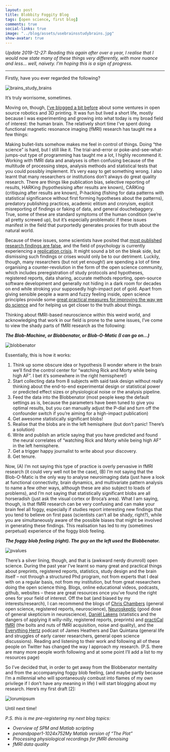 ```yaml
---
layout: post
title: Blobbity Foggity Blog
tags: [open science, first blog]
comments: true
social-links: true
image: "../blog/assets/usebrainsstudybrains.jpg"
show-avatar: true
---
```



*Update 2019-12-27: Reading this again after over a year, I realise that I would now state many of these things very differently, with more nuance and less... well, naivety. I'm hoping this is a sign of progress.*

---

Firstly, have you ever regarded the following?

![brains_study_brains](../blog/assets/usebrainsstudybrains.jpg)

It’s truly worrisome, sometimes.

Moving on, though, [I’ve blogged a bit before](http://jsheunis.blogspot.com/) about some ventures in open source robotics and 3D printing. It was fun but lived a short life, mostly because I was experimenting and growing into what today is my broad field of interest: the human brain. The relatively short time I’ve spent doing functional magnetic resonance imaging (fMRI) research has taught me a few things:

Making bullet-lists somehow makes me feel in control of things.
Doing “the science” is hard, but I still like it.
The trial-and-error or poke-and-see-what-jumps-out type of programming has taught me a lot, I highly recommend it.
Working with fMRI data and analyses is often confusing because of the multitude of processing steps, analysis methods and statistical tests that you could possibly implement. It’s very easy to get something wrong.
I also learnt that many researchers or institutions don’t always do great quality research. There are things like publication bias, selective reporting of results, HARKing (hypothesising after results are known), CARKing (critiquing after results are known), P-hacking (fishing for data patterns with statistical significance without first forming hypotheses about the patterns), predatory publishing practices, academic elitism and cronyism, explicit misreporting of findings or faking of data, and general douchebaggery. True, some of these are standard symptoms of the human condition (we’re all pretty screwed up), but it’s especially problematic if these issues manifest in the field that purportedly generates proxies for truth about the natural world.

Because of these issues, some scientists have posited that [most published research findings are false](https://doi.org/10.1371/journal.pmed.0020124), and the field of psychology is currently experiencing a [replication crisis](https://www.nature.com/news/over-half-of-psychology-studies-fail-reproducibility-test-1.18248). It might sound a bit on the bleak side, but dismissing such findings or crises would only be to our detriment. Luckily, though, many researchers (but not yet enough!) are spending a lot of time organising a counter-revolution in the form of the open science community, which includes preregistration of study protocols and hypotheses, registered reports, data sharing, accurate methods reporting, open-source software development and generally not hiding in a dark room for decades on end while stroking your supposedly high-impact pot of gold. Apart from giving sensible people a warm and fuzzy feeling inside, open science principles provide some [great practical measures for improving the way we do science](https://www.nature.com/articles/s41562-016-0021) and for helping us get closer to the truth about things.

Thinking about fMRI-based neuroscience within this weird world, and acknowledging that work in our field is prone to the same issues, I’ve come to view the shady parts of fMRI research as the following:

***The Blob-Machine, or Blobbenator, or Blob-O-Matic (I can go on…)***

![blobbenator](../blog/assets/blobbenator_1-876x1024.jpg)

Essentially, this is how it works:

1. Think up some obscure idea or hypothesis (I wonder where in the brain we’ll find the control center for “watching Rick and Morty while being high AF”. I bet it’s somewhere in the right hemisphere!)
2. Start collecting data from 8 subjects with said task design without really thinking about the end-to-end experimental design or statistical power or predicted effect sizes or physiological noise or the analysis pipeline.
3. Feed the data into the Blobbenator (most people keep the default settings as is, because the parameters have been tuned to give you optimal results, but you can manually adjust the P-dial and turn off the confounder switch if you’re aiming for a high-impact publication)
4. Get awesome statistically significant blobs!
5. Realise that the blobs are in the left hemisphere (but don’t panic! There’s a solution)
6. Write and publish an article saying that you have predicted and found the neural correlates of “watching Rick and Morty while being high AF” in the left hemisphere.
7. Get a trigger happy journalist to write about your discovery.
8. Get tenure.

Now, (A) I’m not saying this type of practice is overly pervasive in fMRI research (it could very well not be the case), (B) I’m not saying that the Blob-O-Matic is the only way to analyse neuroimaging data (just have a look at functional connectivity, brain dynamics, and multivariate pattern analysis to name a few other ways, although these are also subject to loads of problems), and I’m not saying that statistically significant blobs are all horseradish (just ask the visual cortex or Broca’s area). What I am saying, though, is that fMRI research can be very confusing and can make your brain feel all foggy, especially if studies report interesting new findings that you tend to believe on first pass (scientists can’t all be shady, right?), while you are simultaneously aware of the possible biases that might be involved in generating these findings. This realisation has led to my (sometimes perpetual) experience of the foggy blob feeling.

***The foggy blob feeling (right). The guy on the left used the Blobbenator.***

![pvalues](../blog/assets/foggyblob_1-1024x575.jpg)

There’s a silver lining, though, and that is (awkward nerdy drumroll) open science. During the past year I’ve learnt so many great and practical things about preprints, registered reports, statistics, study design and the brain itself – not through a structured Phd program, not from experts that I deal with on a regular basis, not from my institution, but from great researchers doing the open science thing. Blogs, online educational videos, podcasts, github, websites – these are great resources once you’ve found the right ones for your field of interest. Off the bat (and biased by my interests/research), I can recommend the blogs of [Chris Chambers](http://neurochambers.blogspot.com/) (general open science, registered reports, neuroscience), [Neuroskeptic](https://twitter.com/Neuro_Skeptic) (good dose of general skepticism in neuroscience), [Daniël Lakens](http://daniellakens.blogspot.com/) (statistics and the dangers of applying it willy-nilly, registered reports, preprints) and [practiCal fMRI](https://practicalfmri.blogspot.com/) (the bolts and nuts of fMRI acquisition, noise and quality), and the [Everything Hertz](https://everythinghertz.com/) podcast of James Heathers and Dan Quintana (general life and struggles of early career researchers, general open science discussions). Reading and listening to their work and following all of these people on Twitter has changed the way I approach my research. (P.S. there are many more people worth following and at some point I’ll add a list to my resources page)

So I’ve decided that, in order to get away from the Blobbenator mentality and from the accompanying foggy blob feeling, (and maybe partly because I’m a millennial who will spontaneously combust into flames of my own privilege if I don’t have any meaning in life) I will start blogging about my research. Here’s my first draft [2]:

![lorumipsum](../blog/assets/penandpaper1-1024x752.jpg)

Until next time!


*P.S. this is me pre-registering my next blog topics:*
- *Overview of SPM and Matlab scripting*
- *penandpaper1-1024x752My Matlab version of “The Plot”*
- *Processing physiological recordings for fMRI denoising*
- *fMRI data quality*